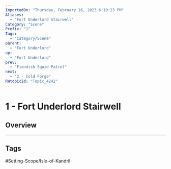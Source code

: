 ```yaml
---
ImportedOn: "Thursday, February 16, 2023 6:10:23 PM"
Aliases:
  - "Fort Underlord Stairwell"
Category: "Scene"
Prefix: "1"
Tags:
  - "Category/Scene"
parent:
  - "Fort Underlord"
up:
  - "Fort Underlord"
prev:
  - "Fiendish Squid Patrol"
next:
  - "2 - Cold Forge"
RWtopicId: "Topic_4242"
---
```

# 1 - Fort Underlord Stairwell
## Overview

---
## Tags
#Setting-Scope/Isle-of-Kandril

